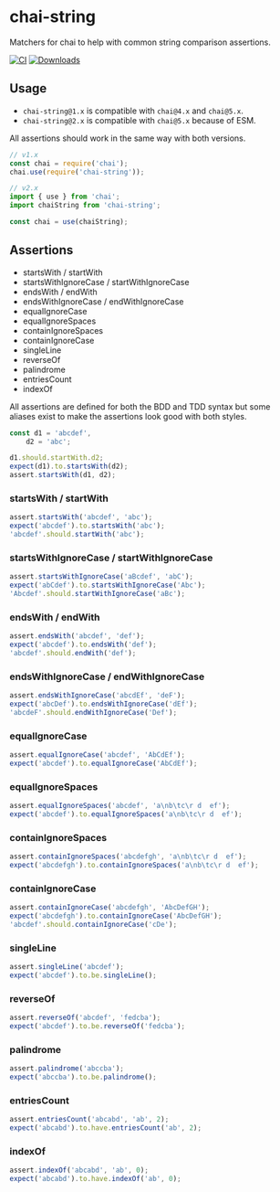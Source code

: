 # chai-string

Matchers for chai to help with common string comparison assertions.

[![CI](https://github.com/onechiporenko/chai-string/actions/workflows/ci.yml/badge.svg?branch=master)](https://github.com/onechiporenko/chai-string/actions/workflows/ci.yml)
[![Downloads](http://img.shields.io/npm/dm/chai-string.svg)](https://www.npmjs.com/package/chai-string)

## Usage

* `chai-string@1.x` is compatible with `chai@4.x` and `chai@5.x`.
* `chai-string@2.x` is compatible with `chai@5.x` because of ESM.

All assertions should work in the same way with both versions.

```javascript
// v1.x
const chai = require('chai');
chai.use(require('chai-string'));

// v2.x
import { use } from 'chai';
import chaiString from 'chai-string';

const chai = use(chaiString);
```

## Assertions

* startsWith / startWith
* startsWithIgnoreCase / startWithIgnoreCase
* endsWith / endWith
* endsWithIgnoreCase / endWithIgnoreCase
* equalIgnoreCase
* equalIgnoreSpaces
* containIgnoreSpaces
* containIgnoreCase
* singleLine
* reverseOf
* palindrome
* entriesCount
* indexOf

All assertions are defined for both the BDD and TDD syntax but some aliases exist to make the assertions look good with both styles.

```javascript
const d1 = 'abcdef',
    d2 = 'abc';

d1.should.startWith.d2;
expect(d1).to.startsWith(d2);
assert.startsWith(d1, d2);
```

### startsWith / startWith
```javascript
assert.startsWith('abcdef', 'abc');
expect('abcdef').to.startsWith('abc');
'abcdef'.should.startWith('abc');
```

### startsWithIgnoreCase / startWithIgnoreCase
```javascript
assert.startsWithIgnoreCase('aBcdef', 'abC');
expect('abCdef').to.startsWithIgnoreCase('Abc');
'Abcdef'.should.startWithIgnoreCase('aBc');
```

### endsWith / endWith
```javascript
assert.endsWith('abcdef', 'def');
expect('abcdef').to.endsWith('def');
'abcdef'.should.endWith('def');
```

### endsWithIgnoreCase / endWithIgnoreCase
```javascript
assert.endsWithIgnoreCase('abcdEf', 'deF');
expect('abcDef').to.endsWithIgnoreCase('dEf');
'abcdeF'.should.endWithIgnoreCase('Def');
```

### equalIgnoreCase
```javascript
assert.equalIgnoreCase('abcdef', 'AbCdEf');
expect('abcdef').to.equalIgnoreCase('AbCdEf');
```

### equalIgnoreSpaces
```javascript
assert.equalIgnoreSpaces('abcdef', 'a\nb\tc\r d  ef');
expect('abcdef').to.equalIgnoreSpaces('a\nb\tc\r d  ef');
```

### containIgnoreSpaces
```javascript
assert.containIgnoreSpaces('abcdefgh', 'a\nb\tc\r d  ef');
expect('abcdefgh').to.containIgnoreSpaces('a\nb\tc\r d  ef');
```

### containIgnoreCase
```javascript
assert.containIgnoreCase('abcdefgh', 'AbcDefGH'); 
expect('abcdefgh').to.containIgnoreCase('AbcDefGH');
'abcdef'.should.containIgnoreCase('cDe');
```

### singleLine
```javascript
assert.singleLine('abcdef');
expect('abcdef').to.be.singleLine();
```

### reverseOf
```javascript
assert.reverseOf('abcdef', 'fedcba');
expect('abcdef').to.be.reverseOf('fedcba');
```

### palindrome
```javascript
assert.palindrome('abccba');
expect('abccba').to.be.palindrome();
```

### entriesCount
```javascript
assert.entriesCount('abcabd', 'ab', 2);
expect('abcabd').to.have.entriesCount('ab', 2);
```

### indexOf
```javascript
assert.indexOf('abcabd', 'ab', 0);
expect('abcabd').to.have.indexOf('ab', 0);
```
